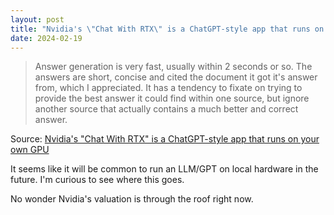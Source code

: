 ```yaml
---
layout: post
title: "Nvidia's \"Chat With RTX\" is a ChatGPT-style app that runs on your own GPU"
date: 2024-02-19
---
```


> Answer generation is very fast, usually within 2 seconds or so. The
answers are short, concise and cited the document it got it's answer from,
which I appreciated. It has a tendency to fixate on trying to provide the
best answer it could find within one source, but ignore another source that
actually contains a much better and correct answer.

Source: [Nvidia's "Chat With RTX" is a ChatGPT-style app that runs on your
own GPU](
https://arstechnica.com/information-technology/2024/02/nvidias-chat-with-rtx-is-a-chatgpt-style-app-that-runs-on-your-own-gpu/
)

It seems like it will be common to run an LLM/GPT on local hardware in the
future.  I'm curious to see where this goes.

No wonder Nvidia's valuation is through the roof right now.

